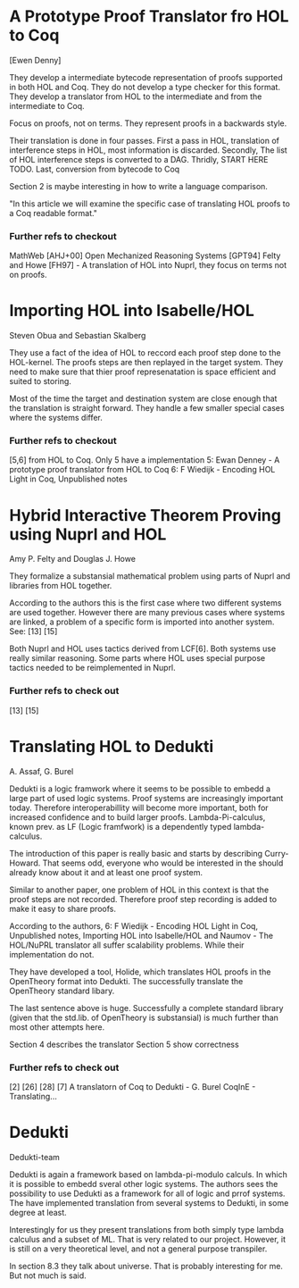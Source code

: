 A Prototype Proof Translator fro HOL to Coq
===========================================
[Ewen Denny]

They develop a intermediate bytecode representation of proofs supported in both
HOL and Coq. They do not develop a type checker for this format.
They develop a translator from HOL to the intermediate and from the
intermediate to Coq.

Focus on proofs, not on terms.
They represent proofs in a backwards style.

Their translation is done in four passes. First a pass in HOL, translation of
interference steps in HOL, most information is discarded. Secondly, The list of
HOL interference steps is converted to a DAG. Thridly, START HERE TODO. Last,
conversion from bytecode to Coq

Section 2 is maybe interesting in how to write a language comparison.

"In this article we will examine the specific case of translating HOL proofs to
a Coq readable format."

### Further refs to checkout
MathWeb [AHJ+00]
Open Mechanized Reasoning Systems [GPT94]
Felty and Howe [FH97] - A translation of HOL into Nuprl, they focus on terms
not on proofs.


Importing HOL into Isabelle/HOL
===============================
Steven Obua and Sebastian Skalberg

They use a fact of the idea of HOL to reccord each proof step done to
the HOL-kernel. The proofs steps are then replayed in the target system.
They need to make sure that thier proof represenatation is space efficient and
suited to storing.

Most of the time the target and destination system are close enough that the
translation is straight forward. They handle a few smaller special cases where
the systems differ.

### Further refs to checkout
[5,6] from HOL to Coq. Only 5 have a implementation
5: Ewan Denney - A prototype proof translator from HOL to Coq
6: F Wiedijk - Encoding HOL Light in Coq, Unpublished notes


Hybrid Interactive Theorem Proving using Nuprl and HOL
======================================================
Amy P. Felty and Douglas J. Howe

They formalize a substansial mathematical problem using parts of Nuprl and
libraries from HOL together.

According to the authors this is the first case where two different systems are
used together. However there are many previous cases where systems are linked,
a problem of a specific form is imported into another system.  See: [13] [15]

Both Nuprl and HOL uses tactics derived from LCF[6]. Both systems use really
similar reasoning. Some parts where HOL uses special purpose tactics needed to
be reimplemented in Nuprl.

### Further refs to check out
[13]
[15]

Translating HOL to Dedukti
==========================
A. Assaf, G. Burel

Dedukti is a logic framwork where it seems to be possible to embedd a large
part of used logic systems. Proof systems are increasingly important today.
Therefore interoperabillity will become more important, both for increased
confidence and to build larger proofs. Lambda-Pi-calculus, known prev. as LF
(Logic framfwork) is a dependently typed lambda-calculus.

The introduction of this paper is really basic and starts by describing
Curry-Howard. That seems odd, everyone who would be interested in the should
already know about it and at least one proof system.

Similar to another paper, one problem of HOL in this context is that the proof
steps are not recorded. Therefore proof step recording is added to make it easy
to share proofs.

According to the authors,
6: F Wiedijk - Encoding HOL Light in Coq, Unpublished notes,
Importing HOL into Isabelle/HOL and
Naumov - The HOL/NuPRL translator
all suffer scalability problems. While their implementation do not.

They have developed a tool, Holide, which translates HOL proofs in the
OpenTheory format into Dedukti. The successfully translate the OpenTheory
standard libary.

The last sentence above is huge. Successfully a complete standard library
(given that the std.lib. of OpenTheory is substansial) is much further than
most other attempts here.

Section 4 describes the translator
Section 5 show correctness

### Further refs to check out
[2]
[26]
[28]
[7] A translatorn of Coq to Dedukti - G. Burel CoqInE - Translating...


Dedukti
=======
Dedukti-team

Dedukti is again a framework based on lambda-pi-modulo calculs. In which it is
possible to embedd sveral other logic systems. The authors sees the possibility
to use Dedukti as a framework for all of logic and prrof systems. The have
implemented translation from several systems to Dedukti, in some degree at
least.

Interestingly for us they present translations from both simply type lambda
calculus and a subset of ML. That is very related to our project. However, it
is still on a very theoretical level, and not a general purpose transpiler.

In section 8.3 they talk about universe. That is probably interesting for me.
But not much is said.
